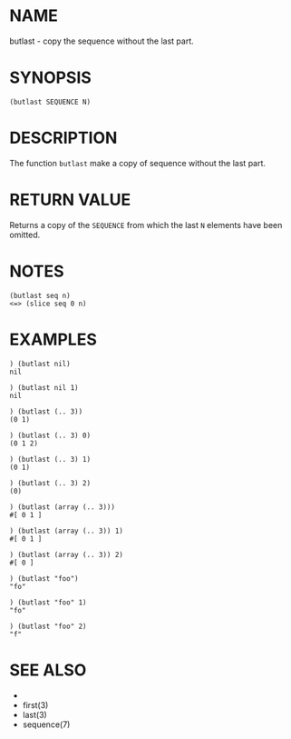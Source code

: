 # NAME
butlast - copy the sequence without the last part.

# SYNOPSIS

    (butlast SEQUENCE N)

# DESCRIPTION
The function `butlast` make a copy of sequence without the last part.

# RETURN VALUE
Returns a copy of the `SEQUENCE` from which the last `N` elements have been omitted.

# NOTES

    (butlast seq n)
    <=> (slice seq 0 n)

# EXAMPLES

    ) (butlast nil)
    nil
    
    ) (butlast nil 1)
    nil

    ) (butlast (.. 3))
    (0 1)
    
    ) (butlast (.. 3) 0)
    (0 1 2)
    
    ) (butlast (.. 3) 1)
    (0 1)
    
    ) (butlast (.. 3) 2)
    (0)

    ) (butlast (array (.. 3)))
    #[ 0 1 ]
    
    ) (butlast (array (.. 3)) 1)
    #[ 0 1 ]
    
    ) (butlast (array (.. 3)) 2)
    #[ 0 ]

    ) (butlast "foo")
    "fo"
    
    ) (butlast "foo" 1)
    "fo"
    
    ) (butlast "foo" 2)
    "f"

# SEE ALSO
- [](3)
- first(3)
- last(3)
- sequence(7)
